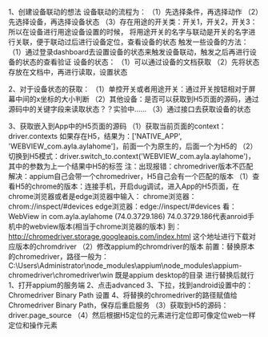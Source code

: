 1、创建设备联动的想法
    设备联动的流程为：
        （1）先选择条件，再选择动作
        （2）先选择设备，再选择设备状态
        （3）存在用途的开关类：开关1，开关2，开关3：所以在设备进行用途设备设置的时候，
            将用途开关的名字与联动是开关的名字进行关联，便于联动过后进行设备定位，查看设备的状态
    触发一些设备的方法：
        （1）通过登录dashboard去设置设备的状态来触发设备联动，触发之后再进行设备的状态的查看验证
     设备的状态：
        （1）可以通过设备的文档获取
        （2）先将状态存放在文档中，再进行读取，设置状态

2、对于设备状态的获取：
    （1）单控开关或者用途开关：通过开关按钮相对于屏幕中间的x坐标的大小判断
    （2）其他设备：是否可以获取到H5页面的源码，通过源码中的关键字段来读取状态？？实验中……
    （3）通过接口去获取设备的状态

3、获取嵌入到App中的H5页面的源码
    （1）获取当前页面的context：driver.contexts
        如果存在H5，结果为：['NATIVE_APP', 'WEBVIEW_com.ayla.aylahome']，前面一个为原生的，后面一个为H5的
    （2）切换到H5模式：driver.switch_to.context('WEBVIEW_com.ayla.aylahome')，其中的参数为上一个结果中H5的标签
        注：出现报错：chromedriver版本不匹配
        解决：appium自己会带一个chromedriver，H5自己会有一个匹配的版本
        （1）查看H5的chrome的版本：连接手机，开启dug调试，进入App的H5页面，在chrome浏览器或者是edge浏览器中输入：
            chrome浏览器：chrom://inspect/#devices
            edge浏览器：edge://inspect/#devices
            看：WebView in com.ayla.aylahome (74.0.3729.186) 74.0.3729.186代表anroid手机中的webview版本(相当于chrome浏览器的版本)
            到：http://chromedriver.storage.googleapis.com/index.html 这个地址进行下载对应版本的chromdriver
         （2）修改appium的chromdriver的版本
            前置：替换原本的chromedriver，路径一般为：C:\Users\Administrator\node_modules\appium\node_modules\appium-chromedriver\chromedriver\win
            既是appium desktop的目录
            进行替换后就行
            1、打开appium的服务端
            2、点击advanced
            3、下拉，找到android设置中的：Chromedriver Binary Path 设置
            4、将替换的chromedriver的路径赋值给Chromedriver Binary Path，保存后重启服务
    （3）获取到H5的源码：driver.page_source
    （4）然后根据H5定位的元素进行定位即可像定位web一样定位和操作元素
         